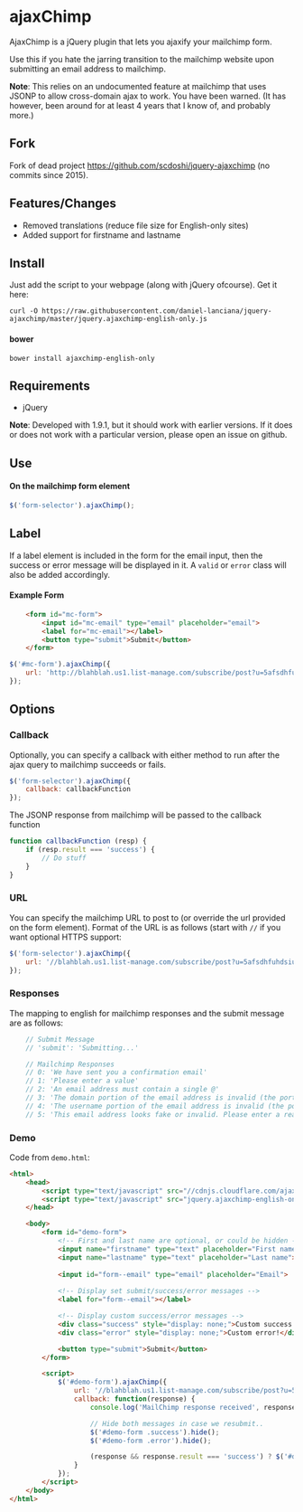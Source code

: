 # ajaxChimp

AjaxChimp is a jQuery plugin that lets you ajaxify your mailchimp form.

Use this if you hate the jarring transition to the mailchimp website upon submitting an email address to mailchimp.

**Note**: This relies on an undocumented feature at mailchimp that uses JSONP to allow cross-domain ajax to work. You have been warned. (It has however, been around for at least 4 years that I know of, and probably more.)

## Fork

Fork of dead project https://github.com/scdoshi/jquery-ajaxchimp (no commits since 2015).

## Features/Changes

* Removed translations (reduce file size for English-only sites)
* Added support for firstname and lastname

## Install

Just add the script to your webpage (along with jQuery ofcourse). Get it here:

```
curl -O https://raw.githubusercontent.com/daniel-lanciana/jquery-ajaxchimp/master/jquery.ajaxchimp-english-only.js
```

#### bower

```
bower install ajaxchimp-english-only
```


## Requirements

* jQuery

**Note**: Developed with 1.9.1, but it should work with earlier versions. If it does or does not work with a particular version, please open an issue on github.

## Use

#### On the mailchimp form element

```js
$('form-selector').ajaxChimp();
```

## Label

If a label element is included in the form for the email input, then the success or error message will be displayed in it. A `valid` or `error` class will also be added accordingly.

#### Example Form

```html
    <form id="mc-form">
        <input id="mc-email" type="email" placeholder="email">
        <label for="mc-email"></label>
        <button type="submit">Submit</button>
    </form>
```

```js
$('#mc-form').ajaxChimp({
    url: 'http://blahblah.us1.list-manage.com/subscribe/post?u=5afsdhfuhdsiufdba6f8802&id=4djhfdsh9'
});
```


## Options

### Callback

Optionally, you can specify a callback with either method to run after the
ajax query to mailchimp succeeds or fails.

```js
$('form-selector').ajaxChimp({
    callback: callbackFunction
});
```

The JSONP response from mailchimp will be passed to the callback function

```js
function callbackFunction (resp) {
    if (resp.result === 'success') {
        // Do stuff
    }
}
```

### URL

You can specify the mailchimp URL to post to (or override the url provided on the form element). Format of the URL is as follows (start with `//` if you want optional HTTPS support:

```js
$('form-selector').ajaxChimp({
    url: '//blahblah.us1.list-manage.com/subscribe/post?u=5afsdhfuhdsiufdba6f8802&id=4djhfdsh99f'
});
```

### Responses

The mapping to english for mailchimp responses and the submit message are as follows:

```js
    // Submit Message
    // 'submit': 'Submitting...'

    // Mailchimp Responses
    // 0: 'We have sent you a confirmation email'
    // 1: 'Please enter a value'
    // 2: 'An email address must contain a single @'
    // 3: 'The domain portion of the email address is invalid (the portion after the @: )'
    // 4: 'The username portion of the email address is invalid (the portion before the @: )'
    // 5: 'This email address looks fake or invalid. Please enter a real email address'

```

### Demo

Code from `demo.html`:

```html
<html>
	<head>
		<script type="text/javascript" src="//cdnjs.cloudflare.com/ajax/libs/jquery/3.3.1/jquery.min.js"></script>
		<script type="text/javascript" src="jquery.ajaxchimp-english-only.js"></script>
	</head>	

	<body>
		<form id="demo-form">
			<!-- First and last name are optional, or could be hidden -->
		    <input name="firstname" type="text" placeholder="First name">
		    <input name="lastname" type="text" placeholder="Last name">
		    
		    <input id="form--email" type="email" placeholder="Email">
		    
		    <!-- Display set submit/success/error messages -->
		    <label for="form--email"></label>

			<!-- Display custom success/error messages -->
		    <div class="success" style="display: none;">Custom success!</div>
		    <div class="error" style="display: none;">Custom error!</div>

		    <button type="submit">Submit</button>
		</form>

		<script>
			$('#demo-form').ajaxChimp({
			    url: '//blahblah.us1.list-manage.com/subscribe/post?u=5afsdhfuhdsiufdba6f8802&id=4djhfdsh99f',
			    callback: function(response) {
			    	console.log('MailChimp response received', response);

		    		// Hide both messages in case we resubmit..
					$('#demo-form .success').hide();
					$('#demo-form .error').hide();

		    		(response && response.result === 'success') ? $('#demo-form .success').show() : $('#demo-form .error').show();
			    }
			});
		</script>
	</body>
</html>
```